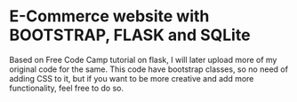 # E-Commerce website with BOOTSTRAP, FLASK and SQLite
Based on Free Code Camp tutorial on flask, I will later upload more of my original code for the same.
This code have bootstrap classes, so no need of adding CSS to it, but if you want to be more creative and add more functionality, feel free to do so.
